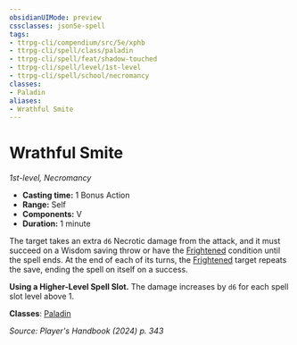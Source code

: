 ```yaml
---
obsidianUIMode: preview
cssclasses: json5e-spell
tags:
- ttrpg-cli/compendium/src/5e/xphb
- ttrpg-cli/spell/class/paladin
- ttrpg-cli/spell/feat/shadow-touched
- ttrpg-cli/spell/level/1st-level
- ttrpg-cli/spell/school/necromancy
classes:
- Paladin
aliases:
- Wrathful Smite
---
```

# Wrathful Smite
*1st-level, Necromancy*  


- **Casting time:** 1 Bonus Action
- **Range:** Self
- **Components:** V
- **Duration:** 1 minute

The target takes an extra `d6` Necrotic damage from the attack, and it must succeed on a Wisdom saving throw or have the [Frightened](Інструменти%20ДМ/CLI/rules/conditions.md#Frightened) condition until the spell ends. At the end of each of its turns, the [Frightened](Інструменти%20ДМ/CLI/rules/conditions.md#Frightened) target repeats the save, ending the spell on itself on a success.

**Using a Higher-Level Spell Slot.** The damage increases by `d6` for each spell slot level above 1.

**Classes**: [Paladin](Інструменти%20ДМ/CLI/lists/list-spells-classes-paladin.md)

*Source: Player's Handbook (2024) p. 343*